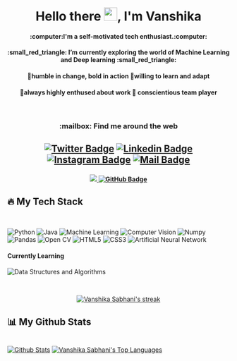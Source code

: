 <!--<a href="#"><img width="100%" height="400" src="https://comps.canstockphoto.com/computer-programmer-background-concept-pictures_csp30622188.jpg" height="90px"/></a>-->

<h1 align="center">Hello there <img src="https://raw.githubusercontent.com/MartinHeinz/MartinHeinz/master/wave.gif" width="30px">, I'm Vanshika</h1>
<h4 align="center">:computer:I'm a self-motivated tech enthusiast.:computer:</h4>
<b><h4 align="center"> :small_red_triangle: I’m currently exploring the world of Machine Learning and Deep learning :small_red_triangle:</h4></b>
<h4 align="center">🔷humble in change, bold in action    🔷willing to learn and adapt</h4>
<h4 align="center">🔷always highly enthused about work   🔷 conscientious team player</h4>

<br>

<h3 align="center"> :mailbox: Find me around the web </h3><h2 align="center">

[![Twitter Badge](https://img.shields.io/badge/-Twitter-1ca0f1?style=for-the-badge&labelColor=1ca0f1&logo=twitter&logoColor=white&link=https://twitter.com/SabhaniVanshika)](https://twitter.com/SabhaniVanshika)
[![Linkedin Badge](https://img.shields.io/badge/-Linkedin-0e76a8?style=for-the-badge&labelColor=0e76a8&logo=linkedin&logoColor=white)](https://www.linkedin.com/in/vanshikasabhani11/)
[![Instagram Badge](https://img.shields.io/badge/-Instagram-e84393?style=for-the-badge&labelColor=e84393&logo=instagram&logoColor=white)](https://www.instagram.com/vanshika._.11)
    [![Mail Badge](https://img.shields.io/badge/-Gmail-c0392b?style=for-the-badge&labelColor=c0392b&logo=gmail&logoColor=white)](mailto:vanshika.sabhani11@gmail.com)
    </h2>
    
<h4 align="center">
<a href="https://github.com/Vanshika-11/github-profile-views-counter">
    <img src="https://komarev.com/ghpvc/?username=Vanshika-11">
</a>
<a href="https://github.com/Vanshika-11?tab=followers"><img src="https://img.shields.io/github/followers/Vanshika-11?label=Followers&style=social" alt="GitHub Badge"></a>

</h4>


## 🔥 My Tech Stack

<br />

![Python](https://img.shields.io/badge/-Python-black?style=for-the-badge&logo=appveyor)
![Java](https://img.shields.io/badge/-java-black?style=for-the-badge&logo=appveyor)
![Machine Learning](https://img.shields.io/badge/-Machine_Learning-black?style=for-the-badge&logo=appveyor)
![Computer Vision](https://img.shields.io/badge/-Computer_Vision-black?style=for-the-badge&logo=appveyor)
![Numpy](https://img.shields.io/badge/-Numpy-black?style=for-the-badge&logo=appveyor)
![Pandas](https://img.shields.io/badge/-Pandas-black?style=for-the-badge&logo=appveyor)
![Open CV](https://img.shields.io/badge/-Open_CV-black?style=for-the-badge&logo=appveyor)
![HTML5](https://img.shields.io/badge/-HTML5-black?style=for-the-badge&logo=appveyor)
![CSS3](https://img.shields.io/badge/-CSS3-black?style=for-the-badge&logo=appveyor)
![Artificial Neural Network](https://img.shields.io/badge/-Artificial_Neural_Networks-black?style=for-the-badge&logo=appveyor)

#### Currently Learning
![Data Structures and Algorithms](https://img.shields.io/badge/-Data_Structures_and_Algorithms-black?style=for-the-badge&logo=appveyor)


<br/>

<p align="center">
    <a href="https://github.com/Vanshika-11/github-readme-streak-stats">
        <img title="🔥 Get streak stats for your profile at git.io/streak-stats" alt="Vanshika Sabhani's streak" src="https://github-readme-streak-stats.herokuapp.com/?user=Vanshika-11&theme=black-ice&hide_border=true&stroke=0000&bg_color=0D1117"/>
    </a>
</p>

## 📊 My Github Stats

  <br/>
    <a href="https://github.com/Vanshika-11/github-readme-stats"><img alt="Github Stats" src="https://github-readme-stats.vercel.app/api?username=Vanshika-11&show_icons=true&count_private=true&theme=react&hide_border=true&bg_color=0D1117" /></a>
  <a href="https://github.com/Vanshika-11/github-readme-stats"><img alt="Vanshika Sabhani's Top Languages" src="https://github-readme-stats.vercel.app/api/top-langs/?username=Vanshika-11&langs_count=8&count_private=true&layout=compact&theme=react&hide_border=true&bg_color=0D1117" /></a>
  <br/>
 

<br/>
<br/>
<!---<a href="https://github.com/Vanshika-11/github-readme-activity-graph"><img alt="My Activity Graph" src="https://activity-graph.herokuapp.com/graph?username=Vanshika-11&bg_color=0D1117&color=5BCDEC&line=5BCDEC&point=FFFFFF&hide_border=true" /></a>  --->


